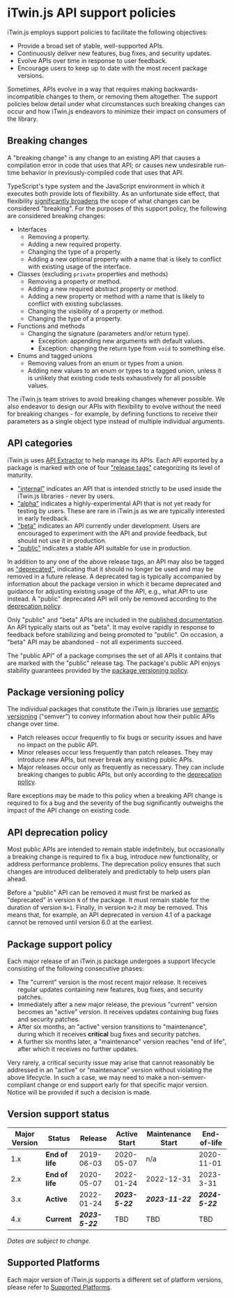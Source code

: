 # iTwin.js API support policies

iTwin.js employs support policies to facilitate the following objectives:

- Provide a broad set of stable, well-supported APIs.
- Continuously deliver new features, bug fixes, and security updates.
- Evolve APIs over time in response to user feedback.
- Encourage users to keep up to date with the most recent package versions.

Sometimes, APIs evolve in a way that requires making backwards-incompatible changes to them, or removing them altogether. The support policies below detail under what circumstances such breaking changes can occur and how iTwin.js endeavors to minimize their impact on consumers of the library.

## Breaking changes

A "breaking change" is any change to an existing API that causes a compilation error in code that uses that API; or causes new undesirable run-time behavior in previously-compiled code that uses that API.

TypeScript's type system and the JavaScript environment in which it executes both provide lots of flexibility. As an unfortunate side effect, that flexibility [significantly broadens](https://www.semver-ts.org/) the scope of what changes can be considered "breaking". For the purposes of this support policy, the following are considered breaking changes:

- Interfaces
  - Removing a property.
  - Adding a new required property.
  - Changing the type of a property.
  - Adding a new optional property with a name that is likely to conflict with existing usage of the interface.
- Classes (excluding `private` properties and methods)
  - Removing a property or method.
  - Adding a new required abstract property or method.
  - Adding a new property or method with a name that is likely to conflict with existing subclasses.
  - Changing the visibility of a property or method.
  - Changing the type of a property.
- Functions and methods
  - Changing the signature (parameters and/or return type).
    - Exception: appending new arguments with default values.
    - Exception: changing the return type from `void` to something else.
- Enums and tagged unions
  - Removing values from an enum or types from a union.
  - Adding new values to an enum or types to a tagged union, unless it is unlikely that existing code tests exhaustively for all possible values.

The iTwin.js team strives to avoid breaking changes whenever possible. We also endeavor to design our APIs with flexibility to evolve without the need for breaking changes - for example, by defining functions to receive their parameters as a single object type instead of multiple individual arguments.

## API categories

iTwin.js uses [API Extractor](https://api-extractor.com/) to help manage its APIs. Each API exported by a package is marked with one of four ["release tags"](https://api-extractor.com/pages/tsdoc/doc_comment_syntax/) categorizing its level of maturity.

- ["internal"](https://api-extractor.com/pages/tsdoc/tag_internal/) indicates an API that is intended strictly to be used inside the iTwin.js libraries - never by users.
- ["alpha"](https://api-extractor.com/pages/tsdoc/tag_alpha/) indicates a highly-experimental API that is not yet ready for testing by users. These are rare in iTwin.js as we are typically interested in early feedback.
- ["beta"](https://api-extractor.com/pages/tsdoc/tag_beta/) indicates an API currently under development. Users are encouraged to experiment with the API and provide feedback, but should not use it in production.
- ["public"](https://api-extractor.com/pages/tsdoc/tag_public/) indicates a stable API suitable for use in production.

In addition to any one of the above release tags, an API may also be tagged as ["deprecated"](https://api-extractor.com/pages/tsdoc/tag_deprecated/), indicating that it should no longer be used and may be removed in a future release. A deprecated tag is typically accompanied by information about the package version in which it became deprecated and guidance for adjusting existing usage of the API, e.g., what API to use instead. A "public" deprecated API will only be removed according to the [deprecation policy](#api-deprecation-policy).

Only "public" and "beta" APIs are included in the [published documentation](https://www.itwinjs.org/reference/). An API typically starts out as "beta". It may evolve rapidly in response to feedback before stabilizing and being promoted to "public". On occasion, a "beta" API may be abandoned - not all experiments succeed.

The "public API" of a package comprises the set of all APIs it contains that are marked with the "public" release tag. The package's public API enjoys stability guarantees provided by the [package versioning policy](#package-versioning-policy).

## Package versioning policy

The individual packages that constitute the iTwin.js libraries use [semantic versioning](https://semver.org/) ("semver") to convey information about how their public APIs change over time.

- Patch releases occur frequently to fix bugs or security issues and have no impact on the public API.
- Minor releases occur less frequently than patch releases. They may introduce new APIs, but never break any existing public APIs.
- Major releases occur only as frequently as necessary. They can include breaking changes to public APIs, but only according to the [deprecation policy](#api-deprecation-policy).

Rare exceptions may be made to this policy when a breaking API change is required to fix a bug and the severity of the bug significantly outweighs the impact of the API change on existing code.

## API deprecation policy

Most public APIs are intended to remain stable indefinitely, but occasionally a breaking change is required to fix a bug, introduce new functionality, or address performance problems. The deprecation policy ensures that such changes are introduced deliberately and predictably to help users plan ahead.

Before a "public" API can be removed it must first be marked as "deprecated" in version `N` of the package. It must remain stable for the duration of version `N+1`. Finally, in version `N+2` it _may_ be removed. This means that, for example, an API deprecated in version 4.1 of a package cannot be removed until version 6.0 at the earliest.

## Package support policy

Each major release of an iTwin.js package undergoes a support lifecycle consisting of the following consecutive phases:

- The "current" version is the most recent major release. It receives regular updates containing new features, bug fixes, and security patches.
- Immediately after a new major release, the previous "current" version becomes an "active" version. It receives updates containing bug fixes and security patches.
- After six months, an "active" version transitions to "maintenance", during which it receives **critical** bug fixes and security patches.
- A further six months later, a "maintenance" version reaches "end of life", after which it receives no further updates.

Very rarely, a critical security issue may arise that cannot reasonably be addressed in an "active" or "maintenance" version without violating the above lifecycle. In such a case, we may need to make a non-semver-compliant change or end support early for that specific major version. Notice will be provided if such a decision is made.

## Version support status

| Major Version | Status          | Release         | Active Start    | Maintenance Start | End-of-life     |
| ------------- | --------------- | --------------- | --------------- | ----------------- | --------------- |
| 1.x           | **End of life** | 2019-06-03      | 2020-05-07      | n/a               | 2020-11-01      |
| 2.x           | **End of life** | 2020-05-07      | 2022-01-24      | 2022-12-31        | 2023-3-31       |
| 3.x           | **Active**      | 2022-01-24      | **_2023-5-22_** | **_2023-11-22_**  | **_2024-5-22_** |
| 4.x           | **Current**     | **_2023-5-22_** | TBD             | TBD               | TBD             |

_Dates are subject to change._

## Supported Platforms

Each major version of iTwin.js supports a different set of platform versions, please refer to [Supported Platforms](./SupportedPlatforms.md).
